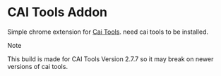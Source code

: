 # CAI Tools Addon

Simple chrome extension for [Cai Tools](https://chromewebstore.google.com/detail/cai-tools/nbhhncgkhacdaaccjbbadkpdiljedlje). need cai tools to be installed.

> [!NOTE]  
> This build is made for CAI Tools Version 2.7.7 so it may break on newer versions of cai tools.

